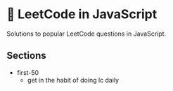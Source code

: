 # 🚀 LeetCode in JavaScript

Solutions to popular LeetCode questions in JavaScript.

## Sections

- first-50
  - get in the habit of doing lc daily
